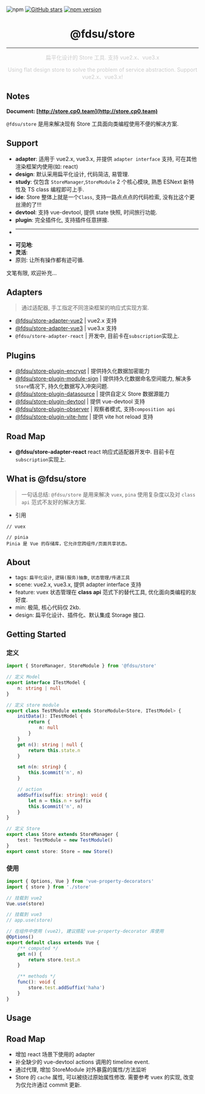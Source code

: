 ![npm](https://img.shields.io/npm/dw/@fdsu/store.svg)
[![GitHub stars](https://img.shields.io/github/stars/halo951/store.svg?style=social&label=@fdsu/store)](https://github.com/halo951/store)
[![npm version](https://badge.fury.io/js/@fdsu/store.svg)](https://badge.fury.io/js/@fdsu/store)

<h1 style="text-align: center;">@fdsu/store</h1>
<hr />
<p style="color: #ccc; text-align: center;">扁平化设计的 Store 工具. 支持 vue2.x、vue3.x</p>
<p style="color: #ccc; text-align: center;">Using flat design store to solve the problem of service abstraction. Support vue2.x、vue3.x!</p>

## Notes

**Document: [http://store.cp0.team](http://store.cp0.team)**

`@fdsu/store` 是用来解决现有 Store 工具面向类编程使用不便的解决方案.

## Support

-   **adapter**: 适用于 vue2.x, vue3.x, 并提供 `adapter interface` 支持, 可在其他渲染框架内使用(如: react)
-   **design**: 默认采用扁平化设计, 代码简洁, 易管理.
-   **study**: 仅包含 `StoreManager`,`StoreModule` 2 个核心模块, 熟悉 ESNext 新特性及 TS class 编程即可上手.
-   **ide**: Store 整体上就是一个`Class`, 支持一路点点点的代码检索, 没有比这个更丝滑的了!!!
-   **devtool**: 支持 vue-devtool, 提供 state 快照, 时间旅行功能.
-   **plugin**: 完全插件化, 支持插件任意拼接.
-   ***
-   **可见地**:
-   **灵活**:
-   原则: 让所有操作都有迹可循.

文笔有限, 欢迎补充...

## Adapters

> 通过适配器, 手工指定不同渲染框架的响应式实现方案.

-   [@fdsu/store-adapter-vue2](https://www.npmjs.com/package/@fdsu/store-adapter-vue2) | vue2.x 支持
-   [@fdsu/store-adapter-vue3](https://www.npmjs.com/package/@fdsu/store-adapter-vue3) | vue3.x 支持
-   `@fdsu/store-adapter-react` | 开发中, 目前卡在`subscription`实现上.

## Plugins

-   [@fdsu/store-plugin-encrypt](https://www.npmjs.com/package/@fdsu/store-plugin-encrypt) | 提供持久化数据加密能力
-   [@fdsu/store-plugin-module-sign](https://www.npmjs.com/package/@fdsu/store-plugin-module-sign) | 提供持久化数据命名空间能力, 解决多`Store`情况下, 持久化数据写入冲突问题.
-   [@fdsu/store-plugin-datasource](https://www.npmjs.com/package/@fdsu/store-plugin-datasource) | 提供自定义 Store 数据源能力
-   [@fdsu/store-plugin-devtool](https://www.npmjs.com/package/@fdsu/store-plugin-devtool) | 提供 vue-devtool 支持
-   [@fdsu/store-plugin-observer](https://www.npmjs.com/package/@fdsu/store-plugin-observer) | 观察者模式, 支持`composition api`
-   [@fdsu/store-plugin-vite-hmr](https://www.npmjs.com/package/@fdsu/store-plugin-vite-hmr) | 提供 vite hot reload 支持

## Road Map

-   **@fdsu/store-adapter-react** react 响应式适配器开发中. 目前卡在`subscription`实现上.

## What is @fdsu/store

> 一句话总结: `@fdsu/store` 是用来解决 `vuex`, `pina` 使用复杂度以及对 `class api` 范式不友好的解决方案.

-   引用

```
// vuex

// pinia
Pinia 是 Vue 的存储库，它允许您跨组件/页面共享状态。
```

## About

-   tags: `扁平化设计`, `逻辑(服务)抽象`, `状态管理/传递工具`
-   scene: vue2.x, vue3.x, 提供 adapter interface 支持
-   feature: vuex 状态管理在 **class api** 范式下的替代工具, 优化面向类编程的友好度.
-   min: 极简, 核心代码仅 2kb.
-   design: 扁平化设计、插件化、默认集成 Storage 接口.

## Getting Started

### 定义

```typescript
import { StoreManager, StoreModule } from '@fdsu/store'

// 定义 Model
export interface ITestModel {
    n: string | null
}

// 定义 store module
export class TestModule extends StoreModule<Store, ITestModel> {
    initData(): ITestModel {
        return {
            n: null
        }
    }
    get n(): string | null {
        return this.state.n
    }

    set n(n: string) {
        this.$commit('n', n)
    }

    // action
    addSuffix(suffix: string): void {
        let n = this.n + suffix
        this.$commit('n', n)
    }
}

// 定义 Store
export class Store extends StoreManager {
    test: TestModule = new TestModule()
}
export const store: Store = new Store()
```

### 使用

```typescript
import { Options, Vue } from 'vue-property-decorators'
import { store } from './store'

// 挂载到 vue2
Vue.use(store)

// 挂载到 vue3
// app.use(store)

// 在组件中使用 (vue2), 建议搭配 vue-property-decorator 库使用
@Options()
export default class extends Vue {
    /** computed */
    get n() {
        return store.test.n
    }

    /** methods */
    func(): void {
        store.test.addSuffix('haha')
    }
}
```

## Usage

## Road Map

-   增加 react 场景下使用的 adapter
-   补全缺少的 vue-devtool actions 调用的 timeline event.
-   通过代理, 增加 StoreModule 对外暴露的属性/方法监听
-   Store 的 `cache` 属性, 可以被绕过原始属性修改. 需要参考 vuex 的实现, 改变为仅允许通过 commit 更新.
